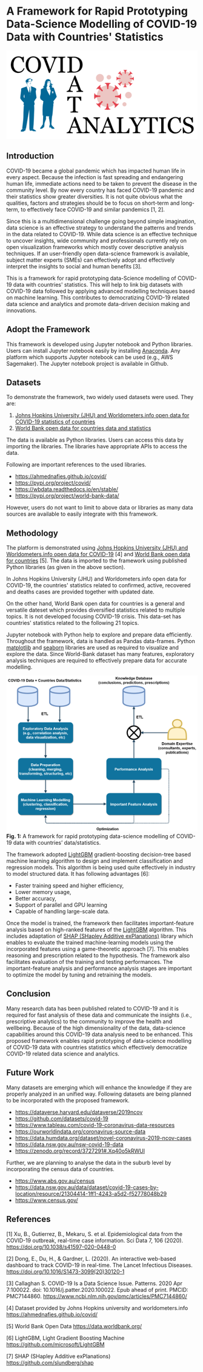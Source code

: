 # A Framework for Rapid Prototyping Data-Science Modelling of COVID-19 Data with Countries' Statistics 
![Image description](https://raw.githubusercontent.com/samarawickrama/COVID-19/master/Resources/Images/GitHub_Covid_Logo.png)

## Introduction

COVID-19 became a global pandemic which has impacted human life in every aspect. Because the infection is fast spreading and endangering human life, immediate actions need to be taken to prevent the disease in the community level. By now every country has faced COVID-19 pandemic and their statistics show greater diversities. It is not quite obvious what the qualities, factors and strategies should be to focus on short-term and long-term, to   effectively face COVID-19 and similar pandemics [1, 2].

Since this is a multidimensional challenge going beyond simple imagination, data science is an effective strategy to understand the  patterns and trends in the data related to COVID-19. While data science is an effective technique to uncover insights, wide community and professionals currently rely on open visualization frameworks which mostly cover descriptive analysis techniques. If an user-friendly open data-science framework is available, subject matter experts (SMEs) can effectively adopt and effectively interpret the insights to social and human benefits [3]. 

This is a framework for rapid prototyping data-Science modelling of COVID-19 data with countries' statistics. This will help to link big datasets with COVID-19 data followed by applying advanced modelling techniques  based on machine learning. This contributes to democratizing COVID-19 related data science and analytics and promote data-driven decision making and innovations.

## Adopt the Framework

This framework is developed using Jupyter notebook and Python libraries. Users can install Jupyter notebook easily by installing [Anaconda](https://docs.anaconda.com/anaconda/install/). Any platform which supports Jupyter notebook can be used (e.g., AWS Sagemaker). The Jupyter notebook project is available in Github.

## Datasets

To demonstrate the framework, two widely used datasets were used. They are: 

1) [Johns Hopkins University (JHU) and Worldometers.info open data for COVID-19 statistics of countries](https://ahmednafies.github.io/covid/)
2) [World Bank open data for countries data and statistics](https://data.worldbank.org/)

The data is available as Python libraries. Users can access this data by importing the libraries. The libraries have appropriate APIs to access the data.

Following are important references to the used libraries.

- https://ahmednafies.github.io/covid/
- https://pypi.org/project/covid/
- https://wbdata.readthedocs.io/en/stable/
- https://pypi.org/project/world-bank-data/

However, users do not want to limit to above data or libraries as many data sources are available to easily integrate with this framework.

## Methodology

The platform is demonstrated using [Johns Hopkins University (JHU) and Worldometers.info open data for COVID-19](https://ahmednafies.github.io/covid/) [4] and [World Bank open data for countries](https://data.worldbank.org/) [5]. The data is imported to the framework using published Python libraries (as given in the above section).

In Johns Hopkins University (JHU) and Worldometers.info open data for COVID-19, the countries' statistics related to confirmed, active, recovered and deaths cases are provided together with updated date.

On the other hand,  World Bank open data for countries is a general and versatile dateset which provides diversified statistics related to multiple topics. It is not developed focusing COVID-19 crisis. This data-set has countries' statistics related to the following 21 topics.

Jupyter notebook with Python help to explore and prepare data efficiently. Throughout the framework, data is handled as Pandas data-frames. Python [matplotlib](https://matplotlib.org/) and [seaborn](https://seaborn.pydata.org/) libraries are used as required to visualize and explore the data. Since World-Bank dataset has many features, exploratory analysis techniques are required to effectively prepare data for accurate modelling.

![Image description](https://raw.githubusercontent.com/samarawickrama/COVID-19/master/Resources/Images/COVID-19%20Data%20Science%20Framework.png)
**Fig. 1:** A framework for rapid prototyping data-science modelling of COVID-19 data with countries’ data/statistics.

The framework adopted [LightGBM](https://lightgbm.readthedocs.io/en/latest/) gradient-boosting decision-tree based machine learning algorithm to design and implement classification and regression models. This algorithm is being used quite effectively in industry to model structured data. It has following advantages [6]:
 - Faster training speed and higher efficiency,
 - Lower memory usage,
 - Better accuracy,
 - Support of parallel and GPU learning
 - Capable of handling large-scale data.

Once the model is trained, the framework then facilitates important-feature analysis based on high-ranked features of the [LightGBM](https://shap.readthedocs.io/en/latest/) algorithm. This includes adaptation of [SHAP (SHapley Additive exPlanations)](https://shap.readthedocs.io/en/latest/) library which enables to evaluate the trained machine-learning models using the incorporated features using a game-theoretic approach [7]. This enables reasoning and prescription related to the hypothesis. The framework also facilitates evaluation of the training and testing performances. The important-feature analysis and performance analysis stages are important to optimize the model by tuning and retraining the models.

## Conclusion

Many research data has been published related to COVID-19 and it is required for fast analysis of these data and communicate the insights (i.e., prescriptive analytics) to the community to improve the health and wellbeing. Because of the high dimensionality of the data, data-science capabilities around this COVID-19 data analysis need to be enhanced. This proposed framework enables rapid prototyping of data-science modelling of COVID-19 data with countries statistics which effectively democratize COVID-19 related data science and analytics.

## Future Work

Many datasets are emerging which will enhance the knowledge if they are properly analyzed in an unified way. Following datasets are being planned to be incorporated with the proposed framework.

- https://dataverse.harvard.edu/dataverse/2019ncov
- https://github.com/datasets/covid-19
- https://www.tableau.com/covid-19-coronavirus-data-resources
- https://ourworldindata.org/coronavirus-source-data
- https://data.humdata.org/dataset/novel-coronavirus-2019-ncov-cases
- https://data.nsw.gov.au/nsw-covid-19-data
- https://zenodo.org/record/3727291#.Xq40o5kRWUl

Further, we are planning to analyse the data in the suburb level by incorporating the census data of countries.

- https://www.abs.gov.au/census
- https://data.nsw.gov.au/data/dataset/covid-19-cases-by-location/resource/21304414-1ff1-4243-a5d2-f52778048b29
- https://www.census.gov/

## References

[1] Xu, B., Gutierrez, B., Mekaru, S. et al. Epidemiological data from the COVID-19 outbreak, real-time case information. Sci Data 7, 106 (2020). https://doi.org/10.1038/s41597-020-0448-0

[2] Dong, E., Du, H., & Gardner, L. (2020). An interactive web-based dashboard to track COVID-19 in real-time. The Lancet Infectious Diseases. https://doi.org/10.1016/S1473-3099(20)30120-1

[3] Callaghan S. COVID-19 Is a Data Science Issue. Patterns. 2020 Apr 7:100022. doi: 10.1016/j.patter.2020.100022. Epub ahead of print. PMCID: PMC7144860.
https://www.ncbi.nlm.nih.gov/pmc/articles/PMC7144860/

[4] Dataset provided by Johns Hopkins university and worldometers.info
https://ahmednafies.github.io/covid/

[5] World Bank Open Data
https://data.worldbank.org/

[6] LightGBM, Light Gradient Boosting Machine
https://github.com/microsoft/LightGBM

[7] SHAP (SHapley Additive exPlanations)
https://github.com/slundberg/shap
